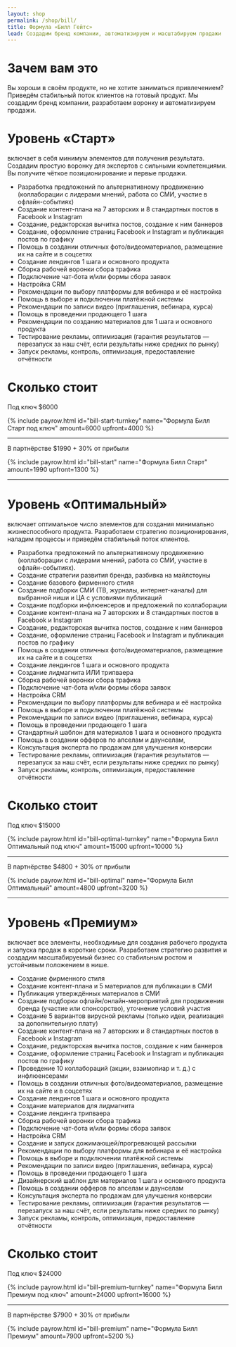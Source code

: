 ```yaml
---
layout: shop
permalink: /shop/bill/
title: Формула «Билл Гейтс»
lead: Создадим бренд компании, автоматизируем и масштабируем продажи
---
```


# **Зачем вам это**

Вы хороши в своём продукте, но не хотите заниматься привлечением? Приведём стабильный поток клиентов на готовый продукт. Мы создадим бренд компании, разработаем воронку и автоматизируем продажи.

# **Уровень «Старт»**

включает в себя минимум элементов для получения результата. Создадим простую воронку для экспертов с сильными компетенциями. Вы получите чёткое позиционирование и первые продажи.

- Разработка предложений по альтернативному продвижению (коллаборации с лидерами мнений, работа со СМИ, участие в офлайн-событиях)
- Создание контент-плана на 7 авторских и 8 стандартных постов в Facebook и Instagram
- Создание, редакторская вычитка постов, создание к ним баннеров
- Создание, оформление страниц Facebook и Instagram и публикация постов по графику
- Помощь в создании отличных фото/видеоматериалов, размещение их на сайте и в соцсетях
- Создание лендингов 1 шага и основного продукта
- Сборка рабочей воронки сбора трафика
- Подключение чат-бота и/или формы сбора заявок
- Настройка CRM
- Рекомендации по выбору платформы для вебинара и её настройка
- Помощь в выборе и подключении платёжной системы
- Рекомендации по записи видео (приглашения, вебинара, курса)
- Помощь в проведении продающего 1 шага
- Рекомендации по созданию материалов для 1 шага и основного продукта
- Тестирование рекламы, оптимизация (гарантия результатов — перезапуск за наш счёт, если результаты ниже средних по рынку)
- Запуск рекламы, контроль, оптимизация, предоставление отчётности

# **Сколько стоит**

Под ключ $6000

{% include payrow.html id="bill-start-turnkey" name="Формула Билл Старт под ключ" amount=6000 upfront=4000 %}

---

В партнёрстве $1990 + 30% от прибыли

{% include payrow.html id="bill-start" name="Формула Билл Старт" amount=1990 upfront=1300 %}

---

# **Уровень «Оптимальный»**

включает оптимальное число элементов для создания минимально жизнеспособного продукта. Разработаем стратегию позиционирования, наладим процессы и приведём стабильный поток клиентов.

- Разработка предложений по альтернативному продвижению (коллаборации с лидерами мнений, работа со СМИ, участие в офлайн-событиях).
- Создание стратегии развития бренда, разбивка на майлстоуны
- Создание базового фирменного стиля
- Создание подборки СМИ (ТВ, журналы, интернет-каналы) для выбранной ниши и ЦА с условиями публикаций
- Создание подборки инфлюенсеров и предложений по коллаборации
- Создание контент-плана на 7 авторских и 8 стандартных постов в Facebook и Instagram
- Создание, редакторская вычитка постов, создание к ним баннеров
- Создание, оформление страниц Facebook и Instagram и публикация постов по графику
- Помощь в создании отличных фото/видеоматериалов, размещение их на сайте и в соцсетях
- Создание лендингов 1 шага и основного продукта
- Создание лидмагнита ИЛИ трипваера
- Сборка рабочей воронки сбора трафика
- Подключение чат-бота и/или формы сбора заявок
- Настройка CRM
- Рекомендации по выбору платформы для вебинара и её настройка
- Помощь в выборе и подключении платёжной системы
- Рекомендации по записи видео (приглашения, вебинара, курса)
- Помощь в проведении продающего 1 шага
- Стандартный шаблон для материалов 1 шага и основного продукта
- Помощь в создании офферов по апселам и даунселам,
- Консультация эксперта по продажам для улучшения конверсии
- Тестирование рекламы, оптимизация (гарантия результатов — перезапуск за наш счёт, если результаты ниже средних по рынку)
- Запуск рекламы, контроль, оптимизация, предоставление отчётности

# **Сколько стоит**

Под ключ $15000

{% include payrow.html id="bill-optimal-turnkey" name="Формула Билл Оптимальный под ключ" amount=15000 upfront=10000 %}

---

В партнёрстве $4800 + 30% от прибыли

{% include payrow.html id="bill-optimal" name="Формула Билл Оптимальный" amount=4800 upfront=3200 %}

---

# **Уровень «Премиум»**

включает все элементы, необходимые для создания рабочего продукта и запуска продаж в короткие сроки. Разработаем стратегию развития и создадим масштабируемый бизнес со стабильным ростом и устойчивым положением в нише.

- Создание фирменного стиля
- Создание контент-плана и 5 материалов для публикации в СМИ
- Публикация утверждённых материалов в СМИ
- Создание подборки офлайн/онлайн-мероприятий для продвижения бренда (участие или спонсорство), уточнение условий участия
- Создание 5 вариантов вирусной рекламы (только идеи, реализация за дополнительную плату)
- Создание контент-плана на 7 авторских и 8 стандартных постов в Facebook и Instagram
- Создание, редакторская вычитка постов, создание к ним баннеров
- Создание, оформление страниц Facebook и Instagram и публикация постов по графику
- Проведение 10 коллабораций (акции, взаимопиар и т. д.) с инфлюенсерами
- Помощь в создании отличных фото/видеоматериалов, размещение их на сайте и в соцсетях
- Создание лендингов 1 шага и основного продукта
- Создание материалов для лидмагнита
- Создание лендинга трипваера
- Сборка рабочей воронки сбора трафика
- Подключение чат-бота и/или формы сбора заявок
- Настройка CRM
- Создание и запуск дожимающей/прогревающей рассылки
- Рекомендации по выбору платформы для вебинара и её настройка
- Помощь в выборе и подключении платёжной системы
- Рекомендации по записи видео (приглашения, вебинара, курса)
- Помощь в проведении продающего 1 шага
- Дизайнерский шаблон для материалов 1 шага и основного продукта
- Помощь в создании офферов по апселам и даунселам
- Консультация эксперта по продажам для улучшения конверсии
- Тестирование рекламы, оптимизация (гарантия результатов — перезапуск за наш счёт, если результаты ниже средних по рынку)
- Запуск рекламы, контроль, оптимизация, предоставление отчётности

# **Сколько стоит**

Под ключ $24000

{% include payrow.html id="bill-premium-turnkey" name="Формула Билл Премиум под ключ" amount=24000 upfront=16000 %}

---

В партнёрстве $7900 + 30% от прибыли

{% include payrow.html id="bill-premium" name="Формула Билл Премиум" amount=7900 upfront=5200 %}